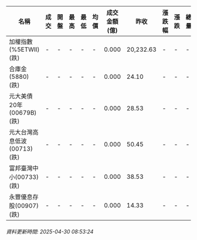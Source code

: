 | 名稱 | 成交 | 開盤 | 最高 | 最低 | 均價 | 成交金額(億) | 昨收 | 漲跌幅 | 漲跌 | 總量 | 昨量 | 振幅 |
| -------- | -------- | -------- | -------- |-------- | -------- | -------- |-------- |-------- |-------- | -------- | -------- |-------- |
|加權指數(%5ETWII) (跌)|-|-|-|-|-|0.000|20,232.63|-|-|-|-|0.00%|
|合庫金(5880) (跌)|-|-|-|-|-|0.000|24.10|-|-|-|-|0.00%|
|元大美債20年(00679B) (跌)|-|-|-|-|-|0.000|28.53|-|-|-|-|0.00%|
|元大台灣高息低波(00713) (跌)|-|-|-|-|-|0.000|50.45|-|-|-|-|0.00%|
|富邦臺灣中小(00733) (跌)|-|-|-|-|-|0.000|38.53|-|-|-|-|0.00%|
|永豐優息存股(00907) (跌)|-|-|-|-|-|0.000|14.33|-|-|-|-|0.00%|
###### 資料更新時間: 2025-04-30 08:53:24